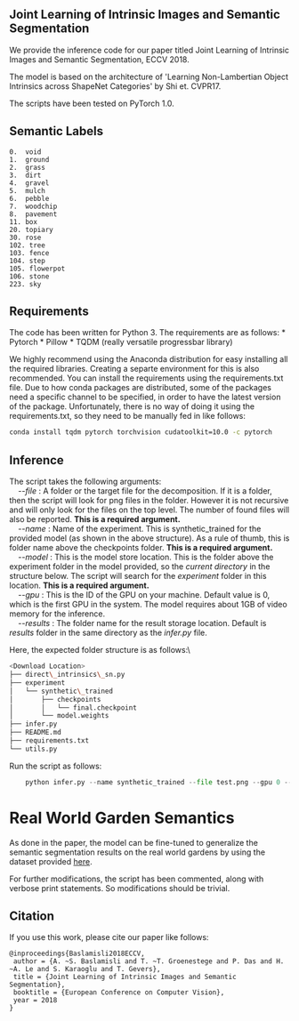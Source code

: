 ## Joint Learning of Intrinsic Images and Semantic Segmentation

We provide the inference code for our paper titled Joint Learning of Intrinsic Images and Semantic Segmentation, ECCV 2018.

The model is based on the architecture of 'Learning Non-Lambertian Object Intrinsics across ShapeNet Categories' by Shi et. CVPR17.

The scripts have been tested on PyTorch 1.0.

## Semantic Labels
```
0.  void
1.  ground
2.  grass
3.  dirt
4.  gravel
5.  mulch
6.  pebble
7.  woodchip
8.  pavement
11. box
20. topiary
30. rose
102. tree
103. fence
104. step
105. flowerpot
106. stone
223. sky
```

## Requirements
The code has been written for Python 3. The requirements are as follows:
    * Pytorch
    * Pillow
    * TQDM (really versatile progressbar library)
    
We highly recommend using the Anaconda distribution for easy installing all the required libraries. Creating a separte environment for this is also recommended.
You can install the requirements using the requirements.txt file. Due to how conda packages are distributed, some of the packages need a specific channel to be specified, in order to have the latest version of the package. Unfortunately, there is no way of doing it using the requirements.txt, so they need to be manually fed in like follows:

```bash
conda install tqdm pytorch torchvision cudatoolkit=10.0 -c pytorch
```

## Inference

The script takes the following arguments:\
&nbsp;&nbsp;&nbsp;&nbsp;--_file_ : A folder or the target file for the decomposition. If it is a folder, then the script will look for png files in the folder. However it is not recursive and will only look for the files on the top level. The number of found files will also be reported. **This is a required argument.**\
&nbsp;&nbsp;&nbsp;&nbsp;--_name_ : Name of the experiment. This is synthetic\_trained for the provided model (as shown in the above structure). As a rule of thumb, this is folder name above the checkpoints folder. **This is a required argument.**\
&nbsp;&nbsp;&nbsp;&nbsp;--_model_ : This is the model store location. This is the folder above the experiment folder in the model provided, so the _current directory_ in the structure below. The script will search for the _experiment_ folder in this location. **This is a required argument.**\
&nbsp;&nbsp;&nbsp;&nbsp;--_gpu_ : This is the ID of the GPU on your machine. Default value is 0, which is the first GPU in the system. The model requires about 1GB of video memory for the inference.\
&nbsp;&nbsp;&nbsp;&nbsp;--_results_ : The folder name for the result storage location. Default is _results_ folder in the same directory as the _infer.py_ file.


Here, the expected folder structure is as follows:\

```bash
<Download Location>
├── direct\_intrinsics\_sn.py
├── experiment
│   └── synthetic\_trained
│       ├── checkpoints
│       │   └── final.checkpoint
│       └── model.weights
├── infer.py
├── README.md
├── requirements.txt
└── utils.py
```

Run the script as follows:
```python
    python infer.py --name synthetic_trained --file test.png --gpu 0 --model ./
```

# Real World Garden Semantics
As done in the paper, the model can be fine-tuned to generalize the semantic segmentation results on the real world gardens by using the dataset provided [here](http://trimbot2020.webhosting.rug.nl/events/3drms/challenge/).

For further modifications, the script has been commented, along with verbose print statements. So modifications should be trivial.

## Citation

If you use this work, please cite our paper like follows:

```
@inproceedings{Baslamisli2018ECCV,
 author = {A. ~S. Baslamisli and T. ~T. Groenestege and P. Das and H. ~A. Le and S. Karaoglu and T. Gevers},
 title = {Joint Learning of Intrinsic Images and Semantic Segmentation},
 booktitle = {European Conference on Computer Vision},
 year = 2018
}
```
